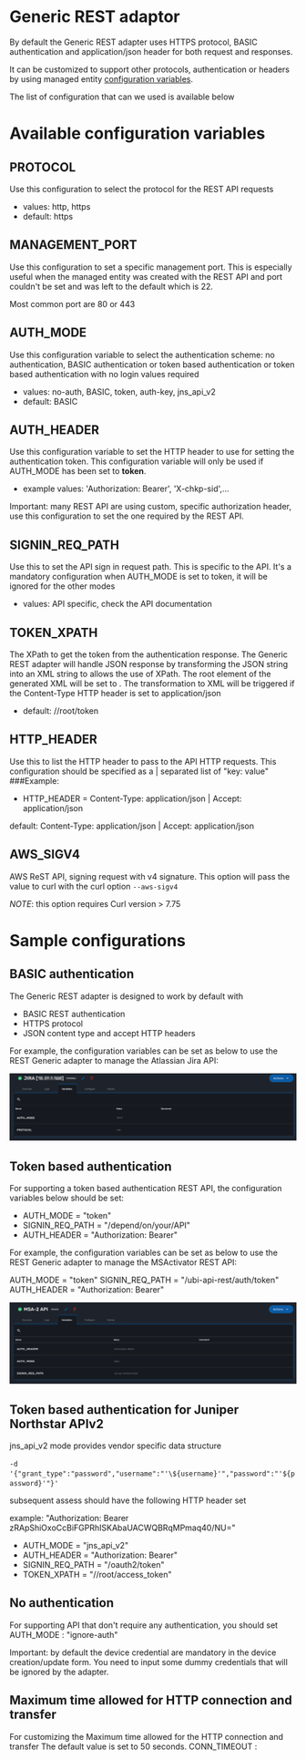 Generic REST adaptor
====================

By default the Generic REST adapter uses HTTPS protocol, BASIC authentication and application/json header for both request and responses.

It can be customized to support other protocols, authentication or headers by using managed entity [configuration variables](https://ubiqube.com/wp-content/docs/latest/user-guide/manager-guide-single.html#me_conf_var).

The list of configuration that can we used is available below

# Available configuration variables

## PROTOCOL
Use this configuration to select the protocol for the REST API requests
* values: http, https
* default: https 

## MANAGEMENT_PORT
Use this configuration to set a specific management port. This is especially useful when the managed entity was created with the REST API and port couldn't be set and was left to the default which is 22.

Most common port are 80 or 443

## AUTH_MODE
Use this configuration variable to select the authentication scheme: no authentication, BASIC authentication or token based authentication or token based authentication with no login
values required
* values: no-auth, BASIC, token, auth-key, jns_api_v2
* default: BASIC 

## AUTH_HEADER
Use this configuration variable to set the HTTP header to use for setting the authentication token.
This configuration variable will only be used if AUTH_MODE has been set to **token**.

* example values: 'Authorization: Bearer',  'X-chkp-sid',...

Important: many REST API are using custom, specific authorization header, use this configuration to set the one required by the REST API.

## SIGNIN_REQ_PATH
Use this to set the API sign in request path. This is specific to the API.
It's a mandatory configuration when AUTH_MODE is set to token, it will be ignored for the other modes
* values: API specific, check the API documentation

## TOKEN_XPATH
The XPath to get the token from the authentication response.
The Generic REST adapter will handle JSON response by transforming the JSON string into an XML string to allows the use of XPath. The root element of the generated XML will be set to <root>.
The transformation to XML will be triggered if the Content-Type HTTP header is set to application/json
* default: //root/token

## HTTP_HEADER
Use this to list the HTTP header to pass to the API HTTP requests.
This configuration should be specified as a | separated list of "key: value"
###Example:

* HTTP_HEADER = Content-Type: application/json | Accept: application/json

default: Content-Type: application/json | Accept: application/json

## AWS_SIGV4
AWS ReST API, signing request with v4 signature.
This option will pass the value to curl with the curl option `--aws-sigv4`

*NOTE*: this option requires Curl version > 7.75

# Sample configurations

## BASIC authentication
The Generic REST adapter is designed to work by default with

* BASIC REST authentication
* HTTPS protocol
* JSON content type and accept HTTP headers

For example, the configuration variables can be set as below to use the REST Generic adapter to manage the Atlassian Jira API:

![Configuration variables for Atlassian Jira API](./images/configuration_variable_jira_api.png "Configuration variables for Atlassian Jira API")

## Token based authentication
For supporting a token based authentication REST API, the configuration variables below should be set:

* AUTH_MODE = "token"
* SIGNIN_REQ_PATH = "/depend/on/your/API"
* AUTH_HEADER = "Authorization: Bearer"	

For example, the configuration variables can be set as below to use the REST Generic adapter to manage the MSActivator REST API:

AUTH_MODE = "token"
SIGNIN_REQ_PATH = "/ubi-api-rest/auth/token"
AUTH_HEADER = "Authorization: Bearer"

![Configuration variables for MSActivator API](./images/configuration_variable_msa_api.png "Configuration variables for MSActivator API")


## Token based authentication for Juniper Northstar APIv2
jns_api_v2 mode provides vendor specific data structure

`-d '{"grant_type":"password","username":"'\${username}'","password":"'${password}'"}'`

subsequent assess should have the following HTTP header set 

example: "Authorization: Bearer zRApShiOxoCcBiFGPRhISKAbaUACWQBRqMPmaq40/NU=" 

* AUTH_MODE = "jns_api_v2"
* AUTH_HEADER = "Authorization: Bearer"
* SIGNIN_REQ_PATH = "/oauth2/token"
* TOKEN_XPATH = "//root/access_token"

## No authentication
For supporting API that don't require any authentication, you should set 
AUTH_MODE : "ignore-auth"

Important: by default the device credential are mandatory in the device creation/update form.
You need to input some dummy credentials that will be ignored by the adapter.

## Maximum time allowed for HTTP connection and transfer
For customizing the Maximum time allowed for the HTTP connection and transfer
The default value is set to 50 seconds.
CONN_TIMEOUT : <an integer>

